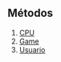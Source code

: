 ## Métodos

1. [CPU](https://github.com/tomii07/ej-java-111mil/blob/master/EjerciciosJuegos/src/methods/CPU.java)
1. [Game](https://github.com/tomii07/ej-java-111mil/blob/master/EjerciciosJuegos/src/methods/Game.java)
1. [Usuario](https://github.com/tomii07/ej-java-111mil/blob/master/EjerciciosJuegos/src/methods/Usuario.java)
